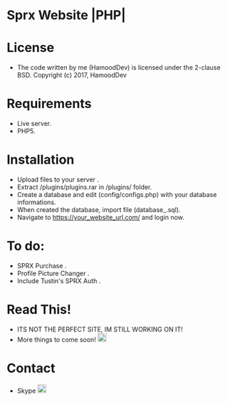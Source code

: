 # Sprx Website |PHP|



# License
- The code written by me (HamoodDev) is licensed under the 2-clause BSD. Copyright (c) 2017, HamoodDev

# Requirements
- Live server.
- PHP5.

# Installation
- Upload files to your server .
- Extract /plugins/plugins.rar in /plugins/ folder.
- Create a database and edit (config/configs.php) with your database informations.
- When created the database, import file (database_.sql).
- Navigate to https://your_website_url.com/ and login now.

# To do:
- SPRX Purchase .
- Profile Picture Changer .
- Include Tustin's SPRX Auth .

# Read This!
- ITS NOT THE PERFECT SITE, IM STILL WORKING ON IT!
- More things to come soon! <img src="https://www.emojibase.com/resources/img/emojis/apple/x1f609.png.pagespeed.ic.wF21YceKxu.png" height="20" width="20">

# Contact
- Skype <img src="http://iconshow.me/media/images/logo/brand-logo-icon/png/512/skype-512.png" height="20" width="20">


<script type="text/javascript" src="https://secure.skypeassets.com/i/scom/js/skype-uri.js"></script>
<div id="SkypeButton_Call_HamoodDev_1">
 <script type="text/javascript">
 Skype.ui({
 "name": "dropdown",
 "element": "SkypeButton_Chat_HamoodDev_1",
 "participants": ["HamoodDev"]
 });
 </script>
</div>
